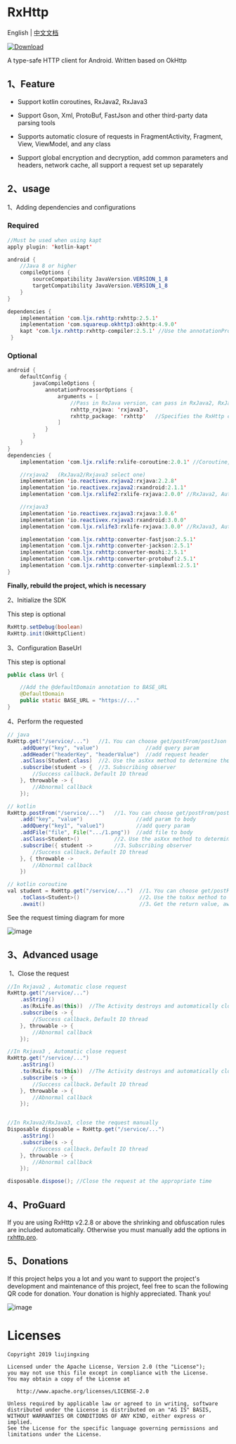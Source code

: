 # RxHttp

English | [中文文档](https://github.com/liujingxing/okhttp-RxHttp/blob/master/README_zh.md)

[ ![Download](https://api.bintray.com/packages/32774707/maven/rxhttp2/images/download.svg) ](https://bintray.com/32774707/maven/rxhttp2/_latestVersion)

A type-safe HTTP client for Android. Written based on OkHttp


## 1、Feature

- Support kotlin coroutines, RxJava2, RxJava3

- Support Gson, Xml, ProtoBuf, FastJson and other third-party data parsing tools

- Supports automatic closure of requests in FragmentActivity, Fragment, View, ViewModel, and any class

- Support global encryption and decryption, add common parameters and headers, network cache, all support a request set up separately

## 2、usage

1、Adding dependencies and configurations

### Required
```java
//Must be used when using kapt
apply plugin: 'kotlin-kapt'

android {
    //Java 8 or higher
    compileOptions {
        sourceCompatibility JavaVersion.VERSION_1_8
        targetCompatibility JavaVersion.VERSION_1_8
    }
}

dependencies {
    implementation 'com.ljx.rxhttp:rxhttp:2.5.1'
    implementation 'com.squareup.okhttp3:okhttp:4.9.0' 
    kapt 'com.ljx.rxhttp:rxhttp-compiler:2.5.1' //Use the annotationProcessor instead of kapt, if you use Java
 }
```

### Optional
```java
android {
    defaultConfig {
        javaCompileOptions {
            annotationProcessorOptions {
                arguments = [
                    //Pass in RxJava version, can pass in RxJava2, RxJava3
                    rxhttp_rxjava: 'rxjava3'，
                    rxhttp_package: 'rxhttp'   //Specifies the RxHttp class package
                ]
            }
        }
    }
}
dependencies {
    implementation 'com.ljx.rxlife:rxlife-coroutine:2.0.1' //Coroutine, Automatic close request

    //rxjava2   (RxJava2/Rxjava3 select one)
    implementation 'io.reactivex.rxjava2:rxjava:2.2.8'
    implementation 'io.reactivex.rxjava2:rxandroid:2.1.1'
    implementation 'com.ljx.rxlife2:rxlife-rxjava:2.0.0' //RxJava2, Automatic close request

    //rxjava3
    implementation 'io.reactivex.rxjava3:rxjava:3.0.6'
    implementation 'io.reactivex.rxjava3:rxandroid:3.0.0'
    implementation 'com.ljx.rxlife3:rxlife-rxjava:3.0.0' //RxJava3, Automatic close request

    implementation 'com.ljx.rxhttp:converter-fastjson:2.5.1'
    implementation 'com.ljx.rxhttp:converter-jackson:2.5.1'
    implementation 'com.ljx.rxhttp:converter-moshi:2.5.1'
    implementation 'com.ljx.rxhttp:converter-protobuf:2.5.1'
    implementation 'com.ljx.rxhttp:converter-simplexml:2.5.1'
}
```

**Finally, rebuild the project, which is necessary**

2、Initialize the SDK

This step is optional

```java
RxHttp.setDebug(boolean)  
RxHttp.init(OkHttpClient)  
```

3、Configuration BaseUrl

This step is optional

```java
public class Url {

    //Add the @defaultDomain annotation to BASE_URL
    @DefaultDomain
    public static BASE_URL = "https://..."
}
```

4、Perform the requested

```java
// java
RxHttp.get("/service/...")   //1、You can choose get/postFrom/postJson and so on
    .addQuery("key", "value")               //add query param
    .addHeader("headerKey", "headerValue")  //add request header
    .asClass(Student.class)  //2、Use the asXxx method to determine the return value type, customizable
    .subscribe(student -> {  //3、Subscribing observer
        //Success callback，Default IO thread
    }, throwable -> {
        //Abnormal callback
    });

// kotlin 
RxHttp.postFrom("/service/...")   //1、You can choose get/postFrom/postJson and so on
    .add("key", "value")                 //add param to body
    .addQuery("key1", "value1")          //add query param
    .addFile("file", File(".../1.png"))  //add file to body
    .asClass<Student>()           //2、Use the asXxx method to determine the return value type, customizable
    .subscribe({ student ->       //3、Subscribing observer
        //Success callback，Default IO thread
    }, { throwable ->
        //Abnormal callback
    })

// kotlin coroutine
val student = RxHttp.get("/service/...")  //1、You can choose get/postFrom/postJson and so on
    .toClass<Student>()                   //2、Use the toXxx method to determine the return value type, customizable
    .await()                              //3、Get the return value, await is the suspend method
```

See the request timing diagram for more

![image](https://github.com/liujingxing/okhttp-RxHttp/blob/master/screen/rxhttp_sequence_chart_en.jpg)

## 3、Advanced usage

 1、Close the request

```java
//In Rxjava2 , Automatic close request
RxHttp.get("/service/...")
    .asString()
    .as(RxLife.as(this))  //The Activity destroys and automatically closes the request
    .subscribe(s -> {
        //Success callback，Default IO thread
    }, throwable -> {
        //Abnormal callback
    });

//In Rxjava3 , Automatic close request
RxHttp.get("/service/...")
    .asString()
    .to(RxLife.to(this))  //The Activity destroys and automatically closes the request
    .subscribe(s -> {
        //Success callback，Default IO thread
    }, throwable -> {
        //Abnormal callback
    });


//In RxJava2/RxJava3, close the request manually
Disposable disposable = RxHttp.get("/service/...")
    .asString()
    .subscribe(s -> {
        //Success callback，Default IO thread
    }, throwable -> {
        //Abnormal callback
    });

disposable.dispose(); //Close the request at the appropriate time
```

## 4、ProGuard

If you are using RxHttp v2.2.8 or above the shrinking and obfuscation rules are included automatically.
Otherwise you must manually add the options in [rxhttp.pro](https://github.com/liujingxing/okhttp-RxHttp/blob/master/rxhttp/src/main/resources/META-INF/proguard/rxhttp.pro).

## 5、Donations

If this project helps you a lot and you want to support the project's development and maintenance of this project, feel free to scan the following QR code for donation. Your donation is highly appreciated. Thank you!

![image](https://github.com/liujingxing/RxHttp/blob/master/screen/rxhttp_donate.png)

# Licenses

```
Copyright 2019 liujingxing

Licensed under the Apache License, Version 2.0 (the "License");
you may not use this file except in compliance with the License.
You may obtain a copy of the License at

   http://www.apache.org/licenses/LICENSE-2.0

Unless required by applicable law or agreed to in writing, software
distributed under the License is distributed on an "AS IS" BASIS,
WITHOUT WARRANTIES OR CONDITIONS OF ANY KIND, either express or implied.
See the License for the specific language governing permissions and
limitations under the License.
```
